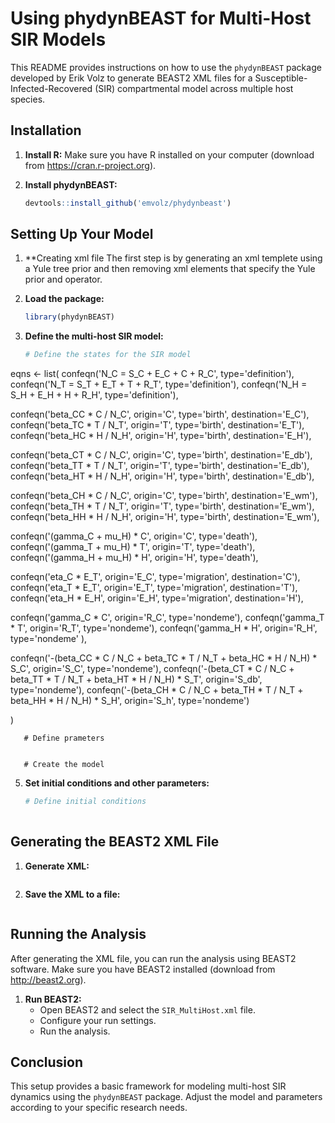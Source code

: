 # Using phydynBEAST for Multi-Host SIR Models

This README provides instructions on how to use the `phydynBEAST` package developed by Erik Volz to generate BEAST2 XML files for a Susceptible-Infected-Recovered (SIR) compartmental model across multiple host species.

## Installation

1. **Install R:** Make sure you have R installed on your computer (download from https://cran.r-project.org).

2. **Install phydynBEAST:**
   ```R
   devtools::install_github('emvolz/phydynbeast')
   ```

## Setting Up Your Model

1. **Creating xml file
   The first step is by generating an xml templete using a Yule tree prior and then removing xml elements that specify the Yule prior and operator.
3. **Load the package:**
   ```R
   library(phydynBEAST)
   ```

4. **Define the multi-host SIR model:**
   ```r
   # Define the states for the SIR model
  eqns <- list( 
  confeqn('N_C = S_C + E_C + C + R_C', type='definition'),
  confeqn('N_T = S_T + E_T + T + R_T', type='definition'),
  confeqn('N_H = S_H + E_H + H + R_H', type='definition'),
 
  
  confeqn('beta_CC * C / N_C', origin='C', type='birth', destination='E_C'),
  confeqn('beta_TC * T / N_T', origin='T', type='birth', destination='E_T'),
  confeqn('beta_HC * H / N_H', origin='H', type='birth', destination='E_H'),
  
  
  confeqn('beta_CT * C / N_C', origin='C', type='birth', destination='E_db'),
  confeqn('beta_TT * T / N_T', origin='T', type='birth', destination='E_db'),
  confeqn('beta_HT * H / N_H', origin='H', type='birth', destination='E_db'),
 
  confeqn('beta_CH * C / N_C', origin='C', type='birth', destination='E_wm'),
  confeqn('beta_TH * T / N_T', origin='T', type='birth', destination='E_wm'),
  confeqn('beta_HH * H / N_H', origin='H', type='birth', destination='E_wm'),
  
  confeqn('(gamma_C + mu_H) * C',  origin='C', type='death'),
  confeqn('(gamma_T + mu_H) * T',  origin='T', type='death'),
  confeqn('(gamma_H + mu_H) * H',  origin='H', type='death'),
  
  confeqn('eta_C * E_T', origin='E_C', type='migration', destination='C'),
  confeqn('eta_T * E_T', origin='E_T', type='migration', destination='T'),
  confeqn('eta_H * E_H', origin='E_H',  type='migration', destination='H'),
  
  confeqn('gamma_C * C', origin='R_C', type='nondeme'),
  confeqn('gamma_T * T', origin='R_T', type='nondeme'),
  confeqn('gamma_H * H', origin='R_H',  type='nondeme' ),

  confeqn('-(beta_CC * C / N_C + beta_TC * T / N_T + beta_HC * H / N_H) * S_C', origin='S_C', type='nondeme'),
  confeqn('-(beta_CT * C / N_C + beta_TT * T / N_T + beta_HT * H / N_H) * S_T', origin='S_db', type='nondeme'),
  confeqn('-(beta_CH * C / N_C + beta_TH * T / N_T + beta_HH * H / N_H) * S_H', origin='S_h', type='nondeme')
  
)
```
   # Define prameters
  

   # Create the model
   ```

5. **Set initial conditions and other parameters:**
   ```R
   # Define initial conditions
  
   ```

## Generating the BEAST2 XML File

1. **Generate XML:**
   ```R
   ```

2. **Save the XML to a file:**
   ```R
   ```

## Running the Analysis

After generating the XML file, you can run the analysis using BEAST2 software. Make sure you have BEAST2 installed (download from http://beast2.org).

1. **Run BEAST2:**
   - Open BEAST2 and select the `SIR_MultiHost.xml` file.
   - Configure your run settings.
   - Run the analysis.

## Conclusion

This setup provides a basic framework for modeling multi-host SIR dynamics using the `phydynBEAST` package. Adjust the model and parameters according to your specific research needs.
